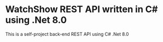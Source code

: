 # WatchShow REST API written in C# using .Net 8.0
This is a self-project back-end REST API using C# .Net 8.0
